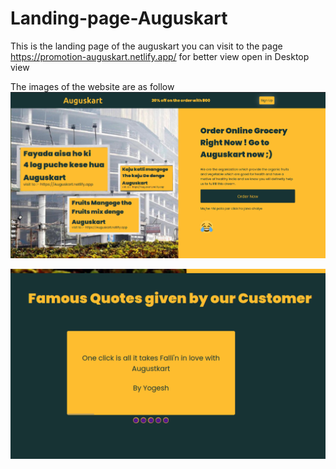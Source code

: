 # Landing-page-Auguskart
This is the landing page of the auguskart you can visit to the page https://promotion-auguskart.netlify.app/  for better view open in Desktop view

The images of the website are as follow
 ![Screenshot](screenshotfirst.png)

 ![Screenshot](screenshotsecond.png)
